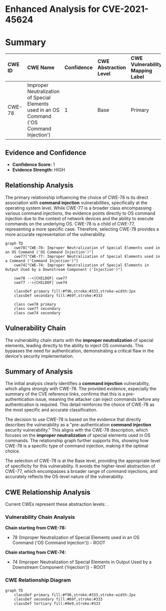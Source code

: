 # Enhanced Analysis for CVE-2021-45624

# Summary
| CWE ID  | CWE Name                                                                                      | Confidence | CWE Abstraction Level | CWE Vulnerability Mapping Label | CWE-Vulnerability Mapping Notes |
| :-------- | :--------------------------------------------------------------------------------------------- | :---------- | :----------------------- | :------------------------------ | :--------------------------------- |
| CWE-78  | Improper Neutralization of Special Elements used in an OS Command ('OS Command Injection') | 1          | Base                     | Primary                        | Allowed                          |

## Evidence and Confidence

*   **Confidence Score:** 1
*   **Evidence Strength:** HIGH

## Relationship Analysis
The primary relationship influencing the choice of CWE-78 is its direct association with **command injection** vulnerabilities, specifically at the operating system level. While CWE-77 is a broader class encompassing various command injections, the evidence points directly to OS command injection due to the context of network devices and the ability to execute commands on the underlying OS. CWE-78 is a child of CWE-77, representing a more specific case. Therefore, selecting CWE-78 provides a more accurate representation of the vulnerability.

```mermaid
graph TD
    cwe78["CWE-78: Improper Neutralization of Special Elements used in an OS Command ('OS Command Injection')"]
    cwe77["CWE-77: Improper Neutralization of Special Elements used in a Command ('Command Injection')"]
    cwe74["CWE-74: Improper Neutralization of Special Elements in Output Used by a Downstream Component ('Injection')"]
    
    cwe78 -->|CHILDOF| cwe77
    cwe77 -->|CHILDOF| cwe74

    classDef primary fill:#f96,stroke:#333,stroke-width:2px
    classDef secondary fill:#69f,stroke:#333
    
    class cwe78 primary
    class cwe77 secondary
    class cwe74 secondary
```

## Vulnerability Chain
The vulnerability chain starts with the **improper neutralization** of special elements, leading directly to the ability to inject OS commands. This bypasses the need for authentication, demonstrating a critical flaw in the device's security implementation.

## Summary of Analysis
The initial analysis clearly identifies a **command injection** vulnerability, which aligns strongly with CWE-78. The provided evidence, especially the summary of the CVE reference links, confirms that this is a pre-authentication issue, meaning the attacker can inject commands before any authentication is required. This detail reinforces the choice of CWE-78 as the most specific and accurate classification.

The decision to use CWE-78 is based on the evidence that directly describes the vulnerability as a "pre-authentication **command injection** security vulnerability." This aligns with the CWE-78 description, which focuses on the **improper neutralization** of special elements used in OS commands. The relationship graph further supports this, showing how CWE-78 is a specific type of command injection, making it the optimal choice.

The selection of CWE-78 is at the Base level, providing the appropriate level of specificity for this vulnerability. It avoids the higher-level abstraction of CWE-77, which encompasses a broader range of command injections, and accurately reflects the OS-level nature of the vulnerability.


## CWE Relationship Analysis

Current CWEs represent these abstraction levels: .


### Vulnerability Chain Analysis

**Chain starting from CWE-78:**
- 78 (Improper Neutralization of Special Elements used in an OS Command ('OS Command Injection')) - ROOT


**Chain starting from CWE-74:**
- 74 (Improper Neutralization of Special Elements in Output Used by a Downstream Component ('Injection')) - ROOT



### CWE Relationship Diagram

```mermaid
graph TD
    classDef primary fill:#f96,stroke:#333,stroke-width:2px
    classDef secondary fill:#69f,stroke:#333
    classDef tertiary fill:#9e9,stroke:#333
```